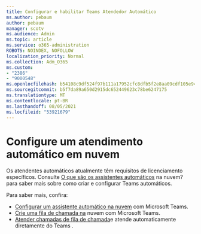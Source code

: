 ```yaml
---
title: Configurar e habilitar Teams Atendedor Automático
ms.author: pebaum
author: pebaum
manager: scotv
ms.audience: Admin
ms.topic: article
ms.service: o365-administration
ROBOTS: NOINDEX, NOFOLLOW
localization_priority: Normal
ms.collection: Adm_O365
ms.custom:
- "2386"
- "9000548"
ms.openlocfilehash: b54108c9df524f97b111a17952cfc8dfb5f2e8aa09cdf105e9452fcc27dc1028
ms.sourcegitcommit: b5f7da89a650d2915dc652449623c78be6247175
ms.translationtype: MT
ms.contentlocale: pt-BR
ms.lasthandoff: 08/05/2021
ms.locfileid: "53921679"
---
```

# <a name="set-up-a-cloud-auto-attendant"></a>Configure um atendimento automático em nuvem

Os atendentes automáticos atualmente têm requisitos de licenciamento específicos. Consulte [O que são os assistentes automáticos](https://docs.microsoft.com/microsoftteams/what-are-phone-system-auto-attendants) na nuvem? para saber mais sobre como criar e configurar Teams automáticos. 

Para saber mais, confira:

- [Configurar um assistente automático na nuvem](https://docs.microsoft.com/microsoftteams/create-a-phone-system-auto-attendant) com Microsoft Teams. 
- [Crie uma fila de chamada na](https://docs.microsoft.com/microsoftteams/create-a-phone-system-call-queue) nuvem com Microsoft Teams. 
- [Atender chamadas de fila de chamada](https://docs.microsoft.com/microsoftteams/answer-auto-attendant-and-call-queue-calls)e atende automaticamente diretamente do Teams . 